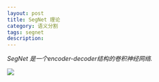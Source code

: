 ```yaml
---
layout: post
title: SegNet 理论
category: 语义分割
tags: segnet
description:
---
```


*SegNet 是一个encoder-decoder结构的卷积神经网络.*

![](https://raw.githubusercontent.com/chiemon/chiemon.github.io/master/img/SegNet/1.png)